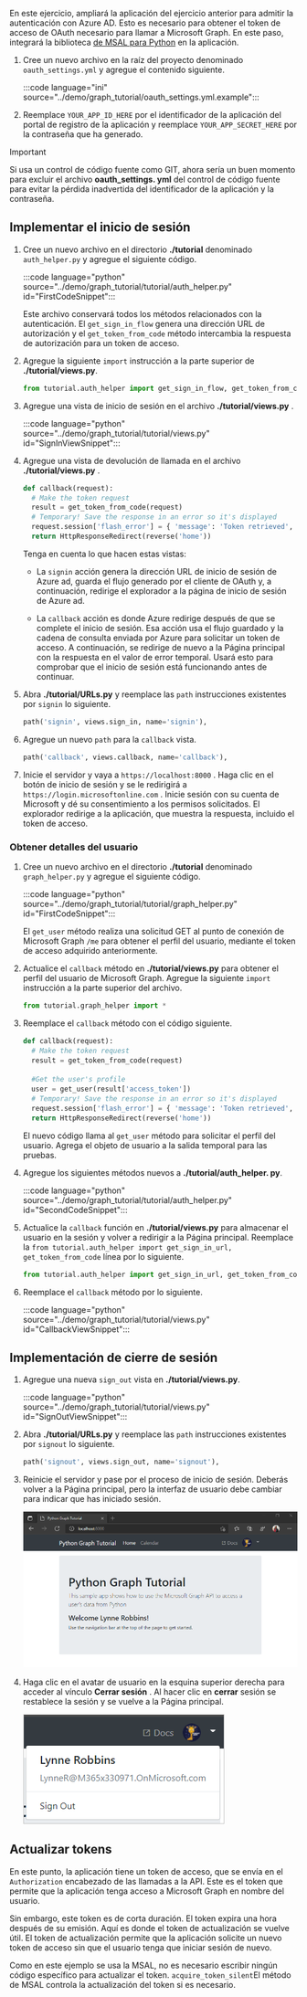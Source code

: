 <!-- markdownlint-disable MD002 MD041 -->

En este ejercicio, ampliará la aplicación del ejercicio anterior para admitir la autenticación con Azure AD. Esto es necesario para obtener el token de acceso de OAuth necesario para llamar a Microsoft Graph. En este paso, integrará la biblioteca [de MSAL para Python](https://github.com/AzureAD/microsoft-authentication-library-for-python) en la aplicación.

1. Cree un nuevo archivo en la raíz del proyecto denominado `oauth_settings.yml` y agregue el contenido siguiente.

    :::code language="ini" source="../demo/graph_tutorial/oauth_settings.yml.example":::

1. Reemplace `YOUR_APP_ID_HERE` por el identificador de la aplicación del portal de registro de la aplicación y reemplace `YOUR_APP_SECRET_HERE` por la contraseña que ha generado.

> [!IMPORTANT]
> Si usa un control de código fuente como GIT, ahora sería un buen momento para excluir el archivo **oauth_settings. yml** del control de código fuente para evitar la pérdida inadvertida del identificador de la aplicación y la contraseña.

## <a name="implement-sign-in"></a>Implementar el inicio de sesión

1. Cree un nuevo archivo en el directorio **./tutorial** denominado `auth_helper.py` y agregue el siguiente código.

    :::code language="python" source="../demo/graph_tutorial/tutorial/auth_helper.py" id="FirstCodeSnippet":::

    Este archivo conservará todos los métodos relacionados con la autenticación. El `get_sign_in_flow` genera una dirección URL de autorización y el `get_token_from_code` método intercambia la respuesta de autorización para un token de acceso.

1. Agregue la siguiente `import` instrucción a la parte superior de **./tutorial/views.py**.

    ```python
    from tutorial.auth_helper import get_sign_in_flow, get_token_from_code
    ```

1. Agregue una vista de inicio de sesión en el archivo **./tutorial/views.py** .

    :::code language="python" source="../demo/graph_tutorial/tutorial/views.py" id="SignInViewSnippet":::

1. Agregue una vista de devolución de llamada en el archivo **./tutorial/views.py** .

    ```python
    def callback(request):
      # Make the token request
      result = get_token_from_code(request)
      # Temporary! Save the response in an error so it's displayed
      request.session['flash_error'] = { 'message': 'Token retrieved', 'debug': format(result) }
      return HttpResponseRedirect(reverse('home'))
    ```

    Tenga en cuenta lo que hacen estas vistas:

    - La `signin` acción genera la dirección URL de inicio de sesión de Azure ad, guarda el flujo generado por el cliente de OAuth y, a continuación, redirige el explorador a la página de inicio de sesión de Azure ad.

    - La `callback` acción es donde Azure redirige después de que se complete el inicio de sesión. Esa acción usa el flujo guardado y la cadena de consulta enviada por Azure para solicitar un token de acceso. A continuación, se redirige de nuevo a la Página principal con la respuesta en el valor de error temporal. Usará esto para comprobar que el inicio de sesión está funcionando antes de continuar.

1. Abra **./tutorial/URLs.py** y reemplace las `path` instrucciones existentes por `signin` lo siguiente.

    ```python
    path('signin', views.sign_in, name='signin'),
    ```

1. Agregue un nuevo `path` para la `callback` vista.

    ```python
    path('callback', views.callback, name='callback'),
    ```

1. Inicie el servidor y vaya a `https://localhost:8000` . Haga clic en el botón de inicio de sesión y se le redirigirá a `https://login.microsoftonline.com` . Inicie sesión con su cuenta de Microsoft y dé su consentimiento a los permisos solicitados. El explorador redirige a la aplicación, que muestra la respuesta, incluido el token de acceso.

### <a name="get-user-details"></a>Obtener detalles del usuario

1. Cree un nuevo archivo en el directorio **./tutorial** denominado `graph_helper.py` y agregue el siguiente código.

    :::code language="python" source="../demo/graph_tutorial/tutorial/graph_helper.py" id="FirstCodeSnippet":::

    El `get_user` método realiza una solicitud GET al punto de conexión de Microsoft Graph `/me` para obtener el perfil del usuario, mediante el token de acceso adquirido anteriormente.

1. Actualice el `callback` método en **./tutorial/views.py** para obtener el perfil del usuario de Microsoft Graph. Agregue la siguiente `import` instrucción a la parte superior del archivo.

    ```python
    from tutorial.graph_helper import *
    ```

1. Reemplace el `callback` método con el código siguiente.

    ```python
    def callback(request):
      # Make the token request
      result = get_token_from_code(request)

      #Get the user's profile
      user = get_user(result['access_token'])
      # Temporary! Save the response in an error so it's displayed
      request.session['flash_error'] = { 'message': 'Token retrieved', 'debug': 'User: {0}\nToken: {1}'.format(user, result) }
      return HttpResponseRedirect(reverse('home'))
    ```

    El nuevo código llama al `get_user` método para solicitar el perfil del usuario. Agrega el objeto de usuario a la salida temporal para las pruebas.

1. Agregue los siguientes métodos nuevos a **./tutorial/auth_helper. py**.

    :::code language="python" source="../demo/graph_tutorial/tutorial/auth_helper.py" id="SecondCodeSnippet":::

1. Actualice la `callback` función en **./tutorial/views.py** para almacenar el usuario en la sesión y volver a redirigir a la Página principal. Reemplace la `from tutorial.auth_helper import get_sign_in_url, get_token_from_code` línea por lo siguiente.

    ```python
    from tutorial.auth_helper import get_sign_in_url, get_token_from_code, store_user, remove_user_and_token, get_token
    ```

1. Reemplace el `callback` método por lo siguiente.

    :::code language="python" source="../demo/graph_tutorial/tutorial/views.py" id="CallbackViewSnippet":::

## <a name="implement-sign-out"></a>Implementación de cierre de sesión

1. Agregue una nueva `sign_out` vista en **./tutorial/views.py**.

    :::code language="python" source="../demo/graph_tutorial/tutorial/views.py" id="SignOutViewSnippet":::

1. Abra **./tutorial/URLs.py** y reemplace las `path` instrucciones existentes por `signout` lo siguiente.

    ```python
    path('signout', views.sign_out, name='signout'),
    ```

1. Reinicie el servidor y pase por el proceso de inicio de sesión. Deberás volver a la Página principal, pero la interfaz de usuario debe cambiar para indicar que has iniciado sesión.

    ![Una captura de pantalla de la Página principal después de iniciar sesión](./images/add-aad-auth-01.png)

1. Haga clic en el avatar de usuario en la esquina superior derecha para acceder al vínculo **Cerrar sesión** . Al hacer clic en **cerrar** sesión se restablece la sesión y se vuelve a la Página principal.

    ![Captura de pantalla del menú desplegable con el vínculo cerrar sesión](./images/add-aad-auth-02.png)

## <a name="refreshing-tokens"></a>Actualizar tokens

En este punto, la aplicación tiene un token de acceso, que se envía en el `Authorization` encabezado de las llamadas a la API. Este es el token que permite que la aplicación tenga acceso a Microsoft Graph en nombre del usuario.

Sin embargo, este token es de corta duración. El token expira una hora después de su emisión. Aquí es donde el token de actualización se vuelve útil. El token de actualización permite que la aplicación solicite un nuevo token de acceso sin que el usuario tenga que iniciar sesión de nuevo.

Como en este ejemplo se usa la MSAL, no es necesario escribir ningún código específico para actualizar el token. `acquire_token_silent`El método de MSAL controla la actualización del token si es necesario.
